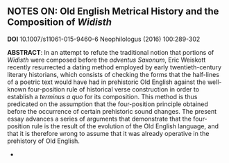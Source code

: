 ## NOTES ON: Old English Metrical History and the Composition of _Widisth_

**DOI** 10.1007/s11061-015-9460-6
Neophilologus (2016) 100:289-302

**ABSTRACT**: In an attempt to refute the traditional notion that portions of _Widisth_ were composed before the _adventus Saxonum_, Eric Weiskott recently resurrected a dating method employed by early twentieth-century literary historians, which consists of checking the forms that the half-lines of a poetric text would have had in prehistoric Old English against the well-known four-position rule of historical verse construction in order to establish a _terminus a quo_ for its composition. This method is thus predicated on the assumption that the four-position principle obtained before the occurrence of certain prehistoric sound changes. The present essay advances a series of arguments that demonstrate that the four-position rule is the result of the evolution of the Old English language, and that it is therefore wrong to assume that it was already operative in the prehistory of Old English.

* 